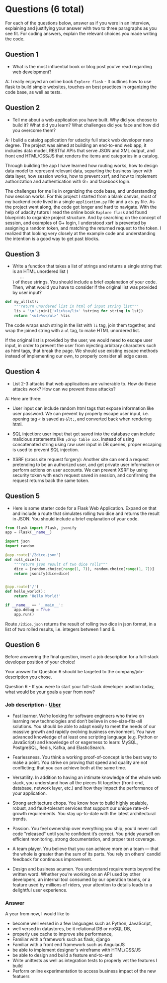 # Questions (6 total)

For each of the questions below, answer as if you were in an interview, explaining and justifying your answer with two to three paragraphs as you see fit. For coding answers, explain the relevant choices you made writing the code.

## Question 1 
- What is the most influential book or blog post you’ve read regarding web development?

A: I really enjoyed an online book `Explore flask` - It outlines how to use flask to build simple websites, touches on best practices in organizing the code base, as well as tests.

## Question 2 
- Tell me about a web application you have built. Why did you choose to build it? What did you learn? What challenges did you face and how did you overcome them?

A: I bulid a catalog application for udacity full stack web developer nano degree. The project was aimed at building an end-to-end web app, it includes data model, RESTful APIs that serve JSON and XML output, and front end HTML/CSS/JS that renders the items and categories in a catalog. 

Through building the app I have learned how routing works, how to design data model to represent relevant data, separting the business layer with data layer, how session works, how to prevent xsrf, and how to implement authorization and authentication with G+ and facebook login. 

The challenges for me lie in organizing the code base, and understanding how session works. For this project I started from a blank canvas, most of my backend code lived in a single `application.py` file and a `db.py` file. As the project went along, the code got longer and hard to navigate. With the help of udacity tutors I read the online book `Explore flask` and found blueprints to organize project structure. And by searching on the concept of session, and examples of G+ login, I understood xsrf is prevented by assigning a random token, and matching the returned request to the token. I realized that looking very closely at the example code and understanding the intention is a good way to get past blocks.


## Question 3 
- Write a function that takes a list of strings and returns a single string that is an HTML unordered list (<ul>...</ul>) of those strings. You should include a brief explanation of your code. Then, what would you have to consider if the original list was provided by user input?

```python
def my_ul(lst):
    """return unordered list in html of input string list"""
    lis = '\n'.join(['<li>%s</li>' %string for string in lst])
    return '<ul>%s</ul>' %lis
```

The code wraps each string in the list with `li` tag, join them together, and wrap the joined string with a `ul` tag, to make HTML unordered list. 

If the original list is provided by the user, we would need to escape user input, in order to prevent the user from injecting arbitrary characters such as html tags, that break the page. We should use existing escape methods instead of implementing our own, to properly consider all edge cases.


## Question 4 
- List 2-3 attacks that web applications are vulnerable to. How do these attacks work? How can we prevent those attacks?

A: Here are three:
- User input can include random html tags that expose information like user password. We can prevent by properly escape user input, i.e. opening tag `<` is saved as `&lt;`, and converted back when rendering html. 

- SQL injection: user input that get saved into the database can include malicious statements like `;drop table xxx`. Instead of using concatenated string using raw user input in DB queries, proper escaping is used to prevent SQL injection.

- XSRF (cross site request forgery): Another site can send a request pretending to be an authorized user, and get private user information or perform actions on user accounts. We can prevent XSRF by using security token with each request saved in session, and confirming the request returns back the same token. 


## Question 5 
- Here is some starter code for a Flask Web Application. Expand on that and include a route that simulates rolling two dice and returns the result in JSON. You should include a brief explanation of your code.

```python
from flask import Flask, jsonify
app = Flask(__name__)

import json
import random

@app.route('/2dice.json')
def roll_dice():
    """return json result of two dice rolls"""
    dice = [random.choice(range(1, 7)), random.choice(range(1, 7))]
    return jsonify(dice=dice)


@app.route('/')
def hello_world():
    return 'Hello World!'

if __name__ == '__main__':
    app.debug = True
    app.run()
```

Route `/2dice.json` returns the result of rolling two dice in json format, in a list of two rolled results, i.e. integers between 1 and 6.


## Question 6
Before answering the final question, insert a job description for a full-stack developer position of your choice!

Your answer for Question 6 should be targeted to the company/job-description you chose.

Question 6 - If you were to start your full-stack developer position today, what would be your goals a year from now?

### Job description - [Uber](https://careers-uber.icims.com/jobs/12396/software-engineer---full-stack/job?mobile=false&width=878&height=500&bga=true&needsRedirect=false&jan1offset=-480&jun1offset=-420)

- Fast learner. We’re looking for software engineers who thrive on learning new technologies and don’t believe in one-size-fits-all solutions. You should be able to adapt easily to meet the needs of our massive growth and rapidly evolving business environment. You have advanced knowledge of at least one scripting language (e.g. Python or JavaScript) and knowledge of or eagerness to learn: MySQL, PostgreSQL, Redis, Kafka, and ElasticSearch.

- Fearlessness. You think a working proof-of-concept is the best way to make a point. You strive on proving that speed and quality are not conflicting; that you can achieve both at the same time.

- Versatility. In addition to having an intimate knowledge of the whole web stack, you understand how all the pieces fit together (front-end, database, network layer, etc.) and how they impact the performance of your application.

- Strong architecture chops. You know how to build highly scalable, robust, and fault-tolerant services that support our unique rate-of-growth requirements. You stay up-to-date with the latest architectural trends.

- Passion. You feel ownership over everything you ship; you'd never call code "released" until you’re confident it’s correct. You pride yourself on efficient monitoring, strong documentation, and proper test coverage.

- A team player. You believe that you can achieve more on a team — that the whole is greater than the sum of its parts. You rely on others' candid feedback for continuous improvement.

- Design and business acumen. You understand requirements beyond the written word. Whether you’re working on an API used by other developers, an internal tool consumed by our operation teams, or a feature used by millions of riders, your attention to details leads to a delightful user experience.


### Answer
A year from now, I would like to 
- become well versed in a few languages such as Python, JavaScript, 
- well versed in datastores, be it relational DB or noSQL DB, 
- properly use cache to improve site performance, 
- Familiar with a framework such as flask, django
- Familiar with a front end framework such as AngularJS
- be able to implement designer's wireframe with HTML/CSS/JS
- be able to design and build a feature end-to-end
- Write unittests as well as integration tests to properly vet the features I build
- Perform online experimentation to access business impact of the new featuers
